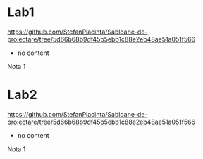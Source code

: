 # Lab1
https://github.com/StefanPlacinta/Sabloane-de-proiectare/tree/5d66b68b9df45b5ebb1c88e2eb48ae51a051f566
- no content

Nota 1

# Lab2
https://github.com/StefanPlacinta/Sabloane-de-proiectare/tree/5d66b68b9df45b5ebb1c88e2eb48ae51a051f566
- no content

Nota 1
